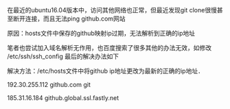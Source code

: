 在最近的ubuntu16.04版本中，访问其他网络也正常，但最近发现git clone很慢甚至断开连接，而且无法ping github.com网站

原因：hosts文件中保存的github映射ip过期，无法解析到正确的ip地址

笔者也尝试加入域名解析无作用，也百度搜索了很多其他的办法无效，如修改 /etc/ssh/ssh_config 最后的解决办法如下

解决方法：/etc/hosts文件中将github ip地址更改为最新的正确的ip地址．

192.30.255.112  github.com git

185.31.16.184 github.global.ssl.fastly.net
